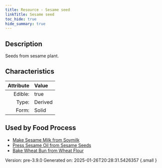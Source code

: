 ```yaml
---
title: Resource - Sesame seed
linkTitle: Sesame seed
toc_hide: true
hide_summary: true
---
```


## Description
&#10;&#9;&#9;Seeds from sesame plant.

## Characteristics

| Attribute      | Value |
|--------:|:------|
|Edible:|true|
|Type:|Derived|
|Form:|Solid|
 



    
## Used by Food Process

- [Make Sesame Milk from Soymilk](/docs/definitions/food/make-sesame-milk-from-soymilk)
- [Press Sesame Oil from Sesame Seeds](/docs/definitions/food/press-sesame-oil-from-sesame-seeds)
- [Bake Wheat Bun from Wheat Flour](/docs/definitions/food/bake-wheat-bun-from-wheat-flour)


Version: pre-3.9.0 Generated on: 2025-01-26T20:28:31.5426357
{.small }
